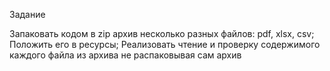 Задание

Запаковать кодом в zip архив несколько разных файлов: pdf, xlsx, csv;
Положить его в ресурсы;
Реализовать чтение и проверку содержимого каждого файла из архива не распаковывая сам архив